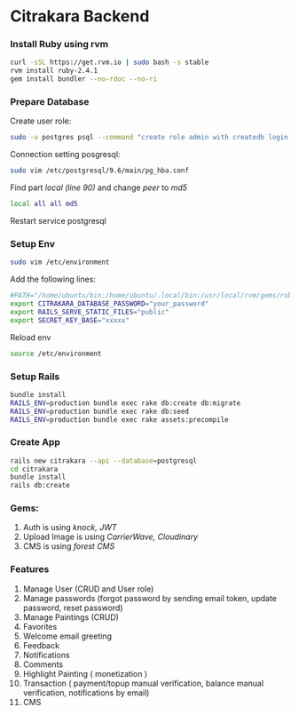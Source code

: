# Citrakara Backend

### Install Ruby using rvm

```bash
curl -sSL https://get.rvm.io | sudo bash -s stable
rvm install ruby-2.4.1
gem install bundler --no-rdoc --no-ri
```
### Prepare Database
Create user role:
```bash
sudo -u postgres psql --command "create role admin with createdb login password 'your_admin_password';"
```
Connection setting posgresql:
```bash
sudo vim /etc/postgresql/9.6/main/pg_hba.conf
```
Find part _local (line 90)_ and change _peer_ to _md5_
```bash
local all all md5
```
Restart service postgresql

### Setup Env
```bash
sudo vim /etc/environment
```
Add the following lines:
```bash
#PATH="/home/ubuntu/bin:/home/ubuntu/.local/bin:/usr/local/rvm/gems/ruby-2.4.1/bin:/usr/local/rvm/gems/ruby-2.4.1@global/bin:/usr/local/rvm/rubies/ruby-2.4.1/bin:/usr/local/sbin:/usr/local/bin:/usr/sbin:/usr/bin:/sbin:/bin:/usr/games:/usr/local/games:/snap/bin:/usr/local/rvm/bin"
export CITRAKARA_DATABASE_PASSWORD="your_password"
export RAILS_SERVE_STATIC_FILES="public"
export SECRET_KEY_BASE="xxxxx"
```
Reload env
```bash
source /etc/environment
```
### Setup Rails
```bash
bundle install
RAILS_ENV=production bundle exec rake db:create db:migrate
RAILS_ENV=production bundle exec rake db:seed
RAILS_ENV=production bundle exec rake assets:precompile
```

### Create App
```bash
rails new citrakara --api --database=postgresql
cd citrakara
bundle install
rails db:create
```

### Gems: 
1. Auth is using _knock, JWT_
2. Upload Image is using _CarrierWave, Cloudinary_
3. CMS is using _forest CMS_



### Features
1. Manage User (CRUD and User role)
2. Manage passwords (forgot password by sending email token, update password, reset password)
3. Manage Paintings (CRUD)
4. Favorites
5. Welcome email greeting
6. Feedback
7. Notifications
8. Comments
8. Highlight Painting ( monetization )
9. Transaction ( payment/topup manual verification, balance manual verification, notifications by email)
10. CMS





